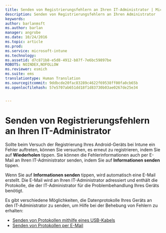 ```yaml
---
title: Senden von Registrierungsfehlern an Ihren IT-Administrator | Microsoft Intune
description: Senden von Registrierungsfehlern an Ihren Administrator
keywords: 
author: barlanmsft
ms.author: barlan
manager: angrobe
ms.date: 10/24/2016
ms.topic: article
ms.prod: 
ms.service: microsoft-intune
ms.technology: 
ms.assetid: d7c871b8-e5d8-4912-b87f-7e6bc59897be
ROBOTS: NOINDEX,NOFOLLOW
ms.reviewer: esmich
ms.suite: ems
translationtype: Human Translation
ms.sourcegitcommit: 9ddbcde20fac83289c4622f69538ff00fa0cb65b
ms.openlocfilehash: 57e5707ab651dd18f1d83730b03ae0267de25e34


---
```



# <a name="send-enrollment-errors-to-your-it-admin"></a>Senden von Registrierungsfehlern an Ihren IT-Administrator

Sollte beim Versuch der Registrierung Ihres Android-Geräts bei Intune ein Fehler auftreten, können Sie versuchen, es erneut zu registrieren, indem Sie auf **Wiederholen** tippen. Sie können die Fehlerinformationen auch per E-Mail an Ihren IT-Administrator senden, indem Sie auf **Informationen senden** tippen.

Wenn Sie auf **Informationen senden** tippen, wird automatisch eine E-Mail erstellt. Die E-Mail wird an Ihren IT-Administrator adressiert und enthält die Protokolle, die der IT-Administrator für die Problembehandlung Ihres Geräts benötigt.

Es gibt verschiedene Möglichkeiten, die Datenprotokolle Ihres Geräts an den IT-Administrator zu senden, um Hilfe bei der Behebung von Fehlern zu erhalten:

- [Senden von Protokollen mithilfe eines USB-Kabels](send-diagnostic-data-logs-to-your-it-administrator-using-a-usb-cable-android.md)
- [Senden von Protokollen per E-Mail](send-diagnostic-data-logs-to-your-it-administrator-using-email-android.md)



<!--HONumber=Nov16_HO1-->


